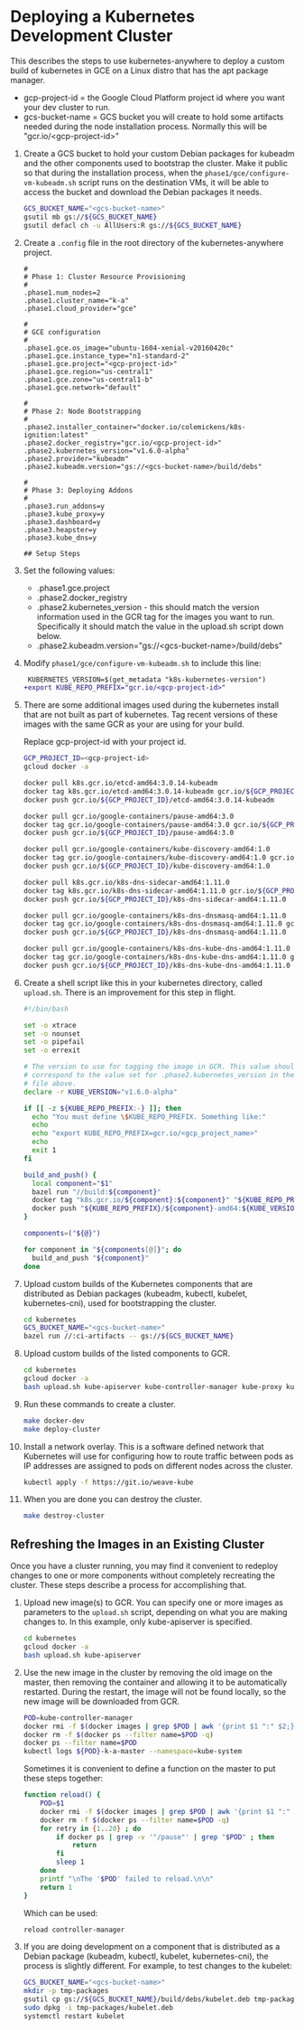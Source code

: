 # Deploying a Kubernetes Development Cluster

This describes the steps to use kubernetes-anywhere to deploy a custom build of
kubernetes in GCE on a Linux distro that has the apt package manager.

- gcp-project-id = the Google Cloud Platform project id where you want your dev
  cluster to run.
- gcs-bucket-name = GCS bucket you will create to hold some artifacts needed
  during the node installation process. Normally this will be
  "gcr.io/&lt;gcp-project-id&gt;"

1. Create a GCS bucket to hold your custom Debian packages for kubeadm and the
   other components used to bootstrap the cluster. Make it public so that during
   the installation process, when the `phase1/gce/configure-vm-kubeadm.sh`
   script runs on the destination VMs, it will be able to access the bucket and
   download the Debian packages it needs.

    ```sh
    GCS_BUCKET_NAME="<gcs-bucket-name>"
    gsutil mb gs://${GCS_BUCKET_NAME}
    gsutil defacl ch -u AllUsers:R gs://${GCS_BUCKET_NAME}
    ```

2. Create a `.config` file in the root directory of the kubernetes-anywhere
   project.

    ```
    #
    # Phase 1: Cluster Resource Provisioning
    #
    .phase1.num_nodes=2
    .phase1.cluster_name="k-a"
    .phase1.cloud_provider="gce"

    #
    # GCE configuration
    #
    .phase1.gce.os_image="ubuntu-1604-xenial-v20160420c"
    .phase1.gce.instance_type="n1-standard-2"
    .phase1.gce.project="<gcp-project-id>"
    .phase1.gce.region="us-central1"
    .phase1.gce.zone="us-central1-b"
    .phase1.gce.network="default"

    #
    # Phase 2: Node Bootstrapping
    #
    .phase2.installer_container="docker.io/colemickens/k8s-ignition:latest"
    .phase2.docker_registry="gcr.io/<gcp-project-id>"
    .phase2.kubernetes_version="v1.6.0-alpha"
    .phase2.provider="kubeadm"
    .phase2.kubeadm.version="gs://<gcs-bucket-name>/build/debs"

    #
    # Phase 3: Deploying Addons
    #
    .phase3.run_addons=y
    .phase3.kube_proxy=y
    .phase3.dashboard=y
    .phase3.heapster=y
    .phase3.kube_dns=y

    ## Setup Steps
    ```

3. Set the following values:

    * .phase1.gce.project
    * .phase2.docker_registry
    * .phase2.kubernetes_version - this should match the version information
      used in the GCR tag for the images you want to run. Specifically it
      should match the value in the upload.sh script down below.
    * .phase2.kubeadm.version="gs://&lt;gcs-bucket-name&gt;/build/debs"

4. Modify `phase1/gce/configure-vm-kubeadm.sh` to include this line:

    ```diff
     KUBERNETES_VERSION=$(get_metadata "k8s-kubernetes-version")
    +export KUBE_REPO_PREFIX="gcr.io/<gcp-project-id>"
    ```

5. There are some additional images used during the kubernetes install that are
   not built as part of kubernetes. Tag recent versions of these images with the
   same GCR as your are using for your build.

   Replace gcp-project-id with your project id.

    ```sh
    GCP_PROJECT_ID=<gcp-project-id>
    gcloud docker -a

    docker pull k8s.gcr.io/etcd-amd64:3.0.14-kubeadm
    docker tag k8s.gcr.io/etcd-amd64:3.0.14-kubeadm gcr.io/${GCP_PROJECT_ID}/etcd-amd64:3.0.14-kubeadm
    docker push gcr.io/${GCP_PROJECT_ID}/etcd-amd64:3.0.14-kubeadm

    docker pull gcr.io/google-containers/pause-amd64:3.0
    docker tag gcr.io/google-containers/pause-amd64:3.0 gcr.io/${GCP_PROJECT_ID}/pause-amd64:3.0
    docker push gcr.io/${GCP_PROJECT_ID}/pause-amd64:3.0

    docker pull gcr.io/google-containers/kube-discovery-amd64:1.0
    docker tag gcr.io/google-containers/kube-discovery-amd64:1.0 gcr.io/${GCP_PROJECT_ID}/kube-discovery-amd64:1.0
    docker push gcr.io/${GCP_PROJECT_ID}/kube-discovery-amd64:1.0

    docker pull k8s.gcr.io/k8s-dns-sidecar-amd64:1.11.0
    docker tag k8s.gcr.io/k8s-dns-sidecar-amd64:1.11.0 gcr.io/${GCP_PROJECT_ID}/k8s-dns-sidecar-amd64:1.11.0
    docker push gcr.io/${GCP_PROJECT_ID}/k8s-dns-sidecar-amd64:1.11.0

    docker pull gcr.io/google-containers/k8s-dns-dnsmasq-amd64:1.11.0
    docker tag gcr.io/google-containers/k8s-dns-dnsmasq-amd64:1.11.0 gcr.io/${GCP_PROJECT_ID}/k8s-dns-dnsmasq-amd64:1.11.0
    docker push gcr.io/${GCP_PROJECT_ID}/k8s-dns-dnsmasq-amd64:1.11.0

    docker pull gcr.io/google-containers/k8s-dns-kube-dns-amd64:1.11.0
    docker tag gcr.io/google-containers/k8s-dns-kube-dns-amd64:1.11.0 gcr.io/${GCP_PROJECT_ID}/k8s-dns-kube-dns-amd64:1.11.0
    docker push gcr.io/${GCP_PROJECT_ID}/k8s-dns-kube-dns-amd64:1.11.0
    ```

6. Create a shell script like this in your kubernetes directory, called
   `upload.sh`. There is an improvement for this step in flight.

    ```sh
    #!/bin/bash

    set -o xtrace
    set -o nounset
    set -o pipefail
    set -o errexit

    # The version to use for tagging the image in GCR. This value should
    # correspond to the value set for .phase2.kubernetes_version in the .config
    # file above.
    declare -r KUBE_VERSION="v1.6.0-alpha"

    if [[ -z ${KUBE_REPO_PREFIX:-} ]]; then
      echo "You must define \$KUBE_REPO_PREFIX. Something like:"
      echo
      echo "export KUBE_REPO_PREFIX=gcr.io/<gcp_project_name>"
      echo
      exit 1
    fi

    build_and_push() {
      local component="$1"
      bazel run "//build:${component}"
      docker tag "k8s.gcr.io/${component}:${component}" "${KUBE_REPO_PREFIX}/${component}-amd64:${KUBE_VERSION}"
      docker push "${KUBE_REPO_PREFIX}/${component}-amd64:${KUBE_VERSION}"
    }

    components=("${@}")

    for component in "${components[@]}"; do
      build_and_push "${component}"
    done
    ```

7. Upload custom builds of the Kubernetes components that are distributed as
   Debian packages (kubeadm, kubectl, kubelet, kubernetes-cni), used for
   bootstrapping the cluster.


    ```sh
    cd kubernetes
    GCS_BUCKET_NAME="<gcs-bucket-name>"
    bazel run //:ci-artifacts -- gs://${GCS_BUCKET_NAME}
    ```

8. Upload custom builds of the listed components to GCR.

    ```sh
    cd kubernetes
    gcloud docker -a
    bash upload.sh kube-apiserver kube-controller-manager kube-proxy kube-scheduler
    ```

9. Run these commands to create a cluster.

    ```sh
    make docker-dev
    make deploy-cluster
    ```

10. Install a network overlay. This is a software defined network that
    Kubernetes will use for configuring how to route traffic between pods as IP
    addresses are assigned to pods on different nodes across the cluster.

    ```sh
    kubectl apply -f https://git.io/weave-kube
    ```

11. When you are done you can destroy the cluster.

    ```sh
    make destroy-cluster
    ```

## Refreshing the Images in an Existing Cluster

Once you have a cluster running, you may find it convenient to redeploy changes
to one or more components without completely recreating the cluster. These steps
describe a process for accomplishing that.

1. Upload new image(s) to GCR. You can specify one or more images as parameters
   to the `upload.sh` script, depending on what you are making changes to. In
   this example, only kube-apiserver is specified.

    ```sh
    cd kubernetes
    gcloud docker -a
    bash upload.sh kube-apiserver
    ```

2. Use the new image in the cluster by removing the old image on the master,
   then removing the container and allowing it to be automatically restarted.
   During the restart, the image will not be found locally, so the new image
   will be downloaded from GCR.

    ```sh
    POD=kube-controller-manager
    docker rmi -f $(docker images | grep $POD | awk '{print $1 ":" $2;}')
    docker rm -f $(docker ps --filter name=$POD -q)
    docker ps --filter name=$POD
    kubectl logs ${POD}-k-a-master --namespace=kube-system
    ```

    Sometimes it is convenient to define a function on the master to put these
    steps together:

    ```sh
    function reload() {
        POD=$1
        docker rmi -f $(docker images | grep $POD | awk '{print $1 ":" $2;}')
        docker rm -f $(docker ps --filter name=$POD -q)
        for retry in {1..20} ; do
            if docker ps | grep -v '"/pause"' | grep "$POD" ; then
                return
            fi
            sleep 1
        done
        printf "\nThe '$POD' failed to reload.\n\n"
        return 1
    }
    ```

    Which can be used:

    ```sh
    reload controller-manager
    ```

3. If you are doing development on a component that is distributed as a Debian
   package (kubeadm, kubectl, kubelet, kubernetes-cni), the process is slightly
   different. For example, to test changes to the kubelet:

    ```sh
    GCS_BUCKET_NAME="<gcs-bucket-name>"
    mkdir -p tmp-packages
    gsutil cp gs://${GCS_BUCKET_NAME}/build/debs/kubelet.deb tmp-packages
    sudo dpkg -i tmp-packages/kubelet.deb
    systemctl restart kubelet
    ```
